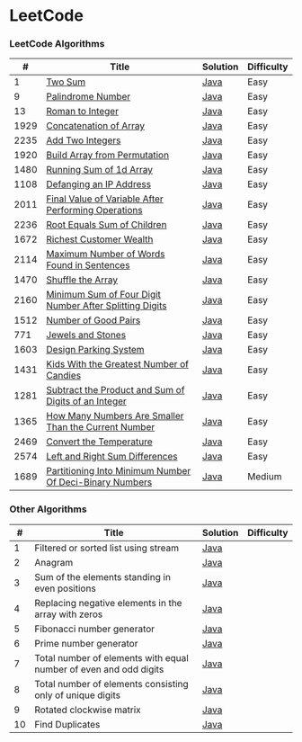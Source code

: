 
LeetCode
========

### LeetCode Algorithms

| #    | Title | Solution | Difficulty |
|------| ----- | -------- |------------|
| 1    |[Two Sum](https://leetcode.com/problems/two-sum/)|[Java](./algorithms/src/main/java/twoSum/TwoSum.java)| Easy       |
| 9    |[Palindrome Number](https://leetcode.com/problems/palindrome-number/)|[Java](./algorithms/src/main/java/palindromeNumber/PalindromeNumber.java)| Easy       |
| 13   |[Roman to Integer](https://leetcode.com/problems/roman-to-integer/)|[Java](./algorithms/src/main/java/romanToInteger/RomanToInteger.java)| Easy       |
| 1929 |[Concatenation of Array](https://leetcode.com/problems/concatenation-of-array/)|[Java](./algorithms/src/main/java/concatenationOfArray/ConcatenationOfArray.java)| Easy       |
| 2235 |[Add Two Integers](https://leetcode.com/problems/add-two-integers/)|[Java](./algorithms/src/main/java/addTwoIntegers/AddTwoIntegers.java)| Easy       |
| 1920 |[Build Array from Permutation](https://leetcode.com/problems/build-array-from-permutation/)|[Java](./algorithms/src/main/java/buildArrayFromPermutation/BuildArrayFromPermutation.java)| Easy       |
| 1480 |[Running Sum of 1d Array](https://leetcode.com/problems/running-sum-of-1d-array/)|[Java](./algorithms/src/main/java/runningSumOf1dArray/RunningSumOf1dArray.java)| Easy       |
| 1108 |[Defanging an IP Address](https://leetcode.com/problems/defanging-an-ip-address/)|[Java](./algorithms/src/main/java/defangingAnIpAddress/DefangingAnIpAddress.java)| Easy       |
| 2011 |[Final Value of Variable After Performing Operations](https://leetcode.com/problems/final-value-of-variable-after-performing-operations/)|[Java](./algorithms/src/main/java/finalValueOfVariableAfterPerformingOperations/FinalValueOfVariableAfterPerformingOperations.java)| Easy       |
| 2236 |[Root Equals Sum of Children](https://leetcode.com/problems/root-equals-sum-of-children/)|[Java](./algorithms/src/main/java/rootEqualsSumOfChildren/RootEqualsSumOfChildren.java)| Easy       |
| 1672 |[Richest Customer Wealth](https://leetcode.com/problems/richest-customer-wealth/)|[Java](./algorithms/src/main/java/richestCustomerWealth/RichestCustomerWealth.java)| Easy       |
| 2114 |[Maximum Number of Words Found in Sentences](https://leetcode.com/problems/maximum-number-of-words-found-in-sentences/)|[Java](./algorithms/src/main/java/maximumNumberOfWordsFoundInSentences/MaximumNumberOfWordsFoundInSentences.java)| Easy       |
| 1470 |[Shuffle the Array](https://leetcode.com/problems/shuffle-the-array/)|[Java](./algorithms/src/main/java/shuffleTheArray/ShuffleTheArray.java)| Easy       |
| 2160 |[Minimum Sum of Four Digit Number After Splitting Digits](https://leetcode.com/problems/minimum-sum-of-four-digit-number-after-splitting-digits/)|[Java](./algorithms/src/main/java/minimumSumOfFourDigitNumberAfterSplittingDigits/MinimumSumOfFourDigitNumberAfterSplittingDigits.java)| Easy       |
| 1512 |[Number of Good Pairs](https://leetcode.com/problems/number-of-good-pairs/)|[Java](./algorithms/src/main/java/numberOfGoodPairs/NumberOfGoodPairs.java)| Easy       |
| 771  |[Jewels and Stones](https://leetcode.com/problems/jewels-and-stones/)|[Java](./algorithms/src/main/java/jewelsAndStones/JewelsAndStones.java)| Easy       |
| 1603 |[Design Parking System](https://leetcode.com/problems/design-parking-system/)|[Java](./algorithms/src/main/java/designParkingSystem/DesignParkingSystem.java)| Easy       |
| 1431 |[Kids With the Greatest Number of Candies](https://leetcode.com/problems/kids-with-the-greatest-number-of-candies/)|[Java](./algorithms/src/main/java/kidsWithTheGreatestNumberOfCandies/KidsWithTheGreatestNumberOfCandies.java)| Easy       |
| 1281 |[Subtract the Product and Sum of Digits of an Integer](https://leetcode.com/problems/subtract-the-product-and-sum-of-digits-of-an-integer/)|[Java](./algorithms/src/main/java/subtractTheProductAndSumOfDigitsOfAnInteger/SubtractTheProductAndSumOfDigitsOfAnInteger.java)| Easy       |
| 1365 |[How Many Numbers Are Smaller Than the Current Number](https://leetcode.com/problems/how-many-numbers-are-smaller-than-the-current-number/)|[Java](./algorithms/src/main/java/howManyNumbersAreSmallerThanTheCurrentNumber/HowManyNumbersAreSmallerThanTheCurrentNumber.java)| Easy       |
| 2469 |[Convert the Temperature](https://leetcode.com/problems/convert-the-temperature/)|[Java](./algorithms/src/main/java/convertTheTemperature/ConvertTheTemperature.java)| Easy       |
| 2574 |[Left and Right Sum Differences](https://leetcode.com/problems/left-and-right-sum-differences/)|[Java](./algorithms/src/main/java/leftAndRightSumDifferences/LeftAndRightSumDifferences.java)| Easy       |
| 1689 |[Partitioning Into Minimum Number Of Deci-Binary Numbers](https://leetcode.com/problems/partitioning-into-minimum-number-of-deci-binary-numbers/)|[Java](./algorithms/src/main/java/partitioningIntoMinimumNumberOfDeciBinaryNumbers/PartitioningIntoMinimumNumberOfDeciBinaryNumbers.java)| Medium     |

### Other Algorithms

| #   | Title                                                             | Solution | Difficulty |
|-----|-------------------------------------------------------------------| -------- | ---------- |
| 1   | Filtered or sorted list using stream                              |[Java](./algorithms/src/main/java/other/filteredOrSortedList/FilteredOrSortedList.java)||
| 2   | Anagram                                                           |[Java](./algorithms/src/main/java/other/anagram/Anagram.java)||
| 3   | Sum of the elements standing in even positions                    |[Java](./algorithms/src/main/java/other/sumElementsOnEvenPositions/SumElementsOnEvenPositions.java)||
| 4   | Replacing negative elements in the array with zeros               |[Java](./algorithms/src/main/java/other/replaceNegativeElementsByZero/ReplaceNegativeElementsByZero.java)||
| 5   | Fibonacci number generator                                        |[Java](./algorithms/src/main/java/other/generateFibonacciNumbers/GenerateFibonacciNumbers.java)||
| 6   | Prime number generator                                            |[Java](./algorithms/src/main/java/other/generatePrimeNumbers/GeneratePrimeNumbers.java)||
| 7   | Total number of elements with equal number of even and odd digits |[Java](./algorithms/src/main/java/other/countNumbersWithEqualCountOfEvenAndOddDigits/CountNumbersWithEqualCountOfEvenAndOddDigits.java)||
| 8   | Total number of elements consisting only of unique digits         |[Java](./algorithms/src/main/java/other/countNumbersWithOnlyUniqueDigits/CountNumbersWithOnlyUniqueDigits.java)||
| 9   | Rotated clockwise matrix                                          |[Java](./algorithms/src/main/java/other/rotateArray/RotateArray.java)||
| 10  | Find Duplicates                                                   |[Java](./algorithms/src/main/java/other/findDuplicates/FindDuplicates.java)||
